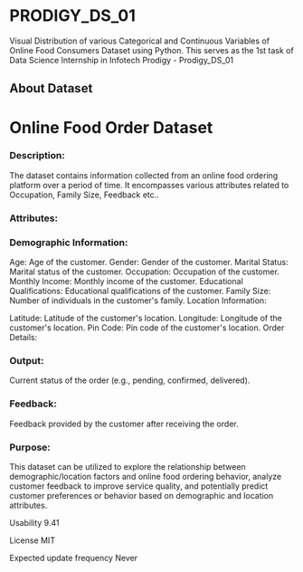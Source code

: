 <h1>PRODIGY_DS_01</h1>
Visual Distribution of various Categorical and Continuous Variables of Online Food Consumers Dataset using Python. This serves as the 1st task of Data Science Internship in Infotech Prodigy - Prodigy_DS_01

<h2>About Dataset</h2>
<h1>Online Food Order Dataset</h1>
<h3>Description:</h3>
The dataset contains information collected from an online food ordering platform over a period of time. It encompasses various attributes related to Occupation, Family Size, Feedback etc..

<h3>Attributes:</h3>

<h3>Demographic Information:</h3>

Age: Age of the customer.
Gender: Gender of the customer.
Marital Status: Marital status of the customer.
Occupation: Occupation of the customer.
Monthly Income: Monthly income of the customer.
Educational Qualifications: Educational qualifications of the customer.
Family Size: Number of individuals in the customer's family.
Location Information:

Latitude: Latitude of the customer's location.
Longitude: Longitude of the customer's location.
Pin Code: Pin code of the customer's location.
Order Details:

<h3>Output:</h3> Current status of the order (e.g., pending, confirmed, delivered).
<h3>Feedback:</h3> Feedback provided by the customer after receiving the order.

<h3>Purpose:</h3>
This dataset can be utilized to explore the relationship between demographic/location factors and online food ordering behavior, analyze customer feedback to improve service quality, and potentially predict customer preferences or behavior based on demographic and location attributes.



Usability
9.41

License
MIT

Expected update frequency
Never
